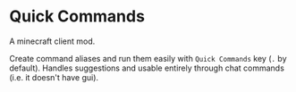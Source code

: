 # Quick Commands

A minecraft client mod.

Create command aliases and run them easily with `Quick Commands` key (`.` by
default). Handles suggestions and usable entirely through chat commands (i.e.
it doesn't have gui).
